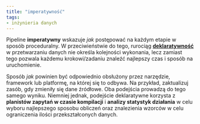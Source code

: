 ```yaml
---
title: "imperatywność"
tags:
- inżynieria danych
---
```


Pipeline **imperatywny** wskazuje _jak_ postępować na każdym etapie w sposób proceduralny. W przeciwieństwie do tego, rurociąg **[deklaratywność](notes/deklaratywność.md)** w przetwarzaniu danych nie określa kolejności wykonania, lecz zamiast tego pozwala każdemu krokowi/zadaniu znaleźć najlepszy czas i sposób na uruchomienie.

Sposób _jak_ powinien być odpowiednio obsłużony przez narzędzie, framework lub platformę, na której się to odbywa. Na przykład, zaktualizuj zasób, gdy zmieniły się dane źródłowe. Oba podejścia prowadzą do tego samego wyniku. Niemniej jednak, podejście deklaratywne korzysta z **planistów zapytań w czasie kompilacji** i **analizy statystyk działania** w celu wyboru najlepszego sposobu obliczeń oraz znalezienia wzorców w celu ograniczenia ilości przekształconych danych.
